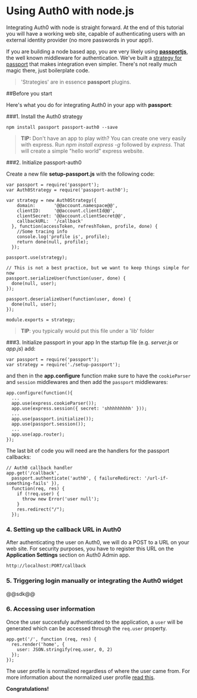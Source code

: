 # Using Auth0 with node.js

Integrating Auth0 with node is straight forward. At the end of this tutorial you will have a working web site, capable of authenticating users with an external identity provider (no more passwords in your app!).

If you are building a node based app, you are very likely using [__passportjs__](http://passportjs.org/), the well known middleware for authentication. We've built a [strategy for passport](https://github.com/qraftlabs/passport-auth0) that makes integration even simpler. There's not really much magic there, just boilerplate code.

> 'Strategies' are in essence __passport__ plugins. 

##Before you start

Here's what you do for integrating Auth0 in your app with __passport__:

###1. Install the Auth0 strategy

    npm install passport passport-auth0 --save

> __TIP:__ Don't have an app to play with? You can create one very easily with express. Run _npm install express -g_ followed by _express_. That will create a simple "hello world" express website.

###2. Initialize passport-auth0

Create a new file __setup-passport.js__ with the following code:

    var passport = require('passport');
    var Auth0Strategy = require('passport-auth0');

    var strategy = new Auth0Strategy({  
        domain:       '@@account.namespace@@',
        clientID:     '@@account.clientId@@',
        clientSecret: '@@account.clientSecret@@',
        callbackURL:  '/callback'
      }, function(accessToken, refreshToken, profile, done) {
        //Some tracing info
        console.log('profile is', profile);
        return done(null, profile);
      });

    passport.use(strategy);

    // This is not a best practice, but we want to keep things simple for now
    passport.serializeUser(function(user, done) {
      done(null, user); 
    });

    passport.deserializeUser(function(user, done) {
      done(null, user);
    });

    module.exports = strategy; 

> __TIP__: you typically would put this file under a 'lib' folder

###3. Initialize passport in your app
In the startup file (e.g. _server.js_ or _app.js_) add:

    var passport = require('passport');
    var strategy = require('./setup-passport');

and then in the __app.configure__ function make sure to have the `cookieParser` and `session` middlewares and then add the `passport` middlewares:

    app.configure(function(){
      ...
      app.use(express.cookieParser());
      app.use(express.session({ secret: 'shhhhhhhhh' }));
      ...
      app.use(passport.initialize());
      app.use(passport.session());
      ...
      app.use(app.router);
    });

The last bit of code you will need are the handlers for the passport callbacks:

    // Auth0 callback handler
    app.get('/callback', 
      passport.authenticate('auth0', { failureRedirect: '/url-if-something-fails' }), 
      function(req, res) {
        if (!req.user) {
          throw new Error('user null');
        }
        res.redirect("/");
      });

### 4. Setting up the callback URL in Auth0

  <div class="setup-callback">
  <p>After authenticating the user on Auth0, we will do a POST to a URL on your web site. For security purposes, you have to register this URL  on the <strong>Application Settings</strong> section on Auth0 Admin app.</p>

  <pre><code>http://localhost:PORT/callback</pre></code>
  </div>

### 5. Triggering login manually or integrating the Auth0 widget

@@sdk@@

### 6. Accessing user information

Once the user succesfuly authenticated to the application, a `user` will be generated which can be accessed through the `req.user` property.

    app.get('/', function (req, res) {
      res.render('home', {
        user: JSON.stringify(req.user, 0, 2)
      });
    });

The user profile is normalized regardless of where the user came from. For more information about the normalized user profile [read this](user-profile).
  
**Congratulations!**
